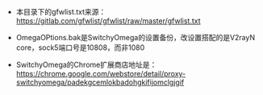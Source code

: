 - 本目录下的gfwlist.txt来源：https://gitlab.com/gfwlist/gfwlist/raw/master/gfwlist.txt

- OmegaOPtions.bak是SwitchyOmega的设置备份，改设置搭配的是V2rayN core，sock5端口号是10808，而非1080

- SwitchyOmega的Chrome扩展商店地址是：https://chrome.google.com/webstore/detail/proxy-switchyomega/padekgcemlokbadohgkifijomclgjgif